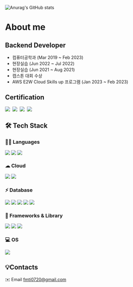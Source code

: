 ![Anurag's GitHub stats](https://github-readme-stats.vercel.app/api?username=huiji072&show_icons=true&theme=dark)

  
# About me
## Backend Developer
  - 컴퓨터공학과  (Mar 2019 ~ Feb 2023) <br>
  - 현장실습 (Jun 2022 ~ Jul 2022) <br>
  - 현장실습 (Jun 2021 ~ Aug 2021) <br>
  - 캡스톤 대회 수상 <br>
  - AWS E2W Cloud Skills up 프로그램 (Jan 2023 ~ Feb 2023) <br>

## Certification
<img src = "https://images.credly.com/size/100x100/images/73e4a58b-a8ef-41a3-a7db-9183dd269882/image.png">&nbsp;
<img src = "https://images.credly.com/size/100x100/images/2f7b0627-48a0-4894-8d46-3245bdfe0463/image.png">&nbsp;
<img src = "https://images.credly.com/size/100x100/images/00634f82-b07f-4bbd-a6bb-53de397fc3a6/image.png">&nbsp;
<img src = "https://images.credly.com/size/100x100/images/0e284c3f-5164-4b21-8660-0d84737941bc/image.png">
  
## 🛠️ Tech Stack
<div align="left">
  
### 👩‍💻 Languages
<img src="https://img.shields.io/badge/Java-007396?style=for-the-badge&logo=OpenJDK&logoColor=white"/>
<img src="https://img.shields.io/badge/Python-FFD43B?style=for-the-badge&logo=python&logoColor=blue" />
<img src="https://img.shields.io/badge/React-20232A?style=for-the-badge&logo=react&logoColor=61DAFB" />

### ☁ Cloud 
<img src="https://img.shields.io/badge/Docker-2CA5E0?style=for-the-badge&logo=docker&logoColor=white" />
<img src="https://img.shields.io/badge/kubernetes-326ce5.svg?&style=for-the-badge&logo=kubernetes&logoColor=white" />

### ⚡ Database
<img src="https://img.shields.io/badge/Elastic_Search-005571?style=for-the-badge&logo=elasticsearch&logoColor=white" />
<img src="https://img.shields.io/badge/MongoDB-4EA94B?style=for-the-badge&logo=mongodb&logoColor=white" />
<img src="https://img.shields.io/badge/MySQL-005C84?style=for-the-badge&logo=mysql&logoColor=white" />
<img src="https://img.shields.io/badge/rabbitmq-%23FF6600.svg?&style=for-the-badge&logo=rabbitmq&logoColor=white" />
<img src="https://img.shields.io/badge/redis-%23DD0031.svg?&style=for-the-badge&logo=redis&logoColor=white" />

### 🚀 Frameworks & Library 
<img src="https://img.shields.io/badge/fastapi-109989?style=for-the-badge&logo=FASTAPI&logoColor=white" />
<img src="https://img.shields.io/badge/gradle-02303A?style=for-the-badge&logo=gradle&logoColor=white" />
<img src="https://img.shields.io/badge/Spring_Boot-F2F4F9?style=for-the-badge&logo=spring-boot" />

### 💻 OS 
<img src="https://img.shields.io/badge/Ubuntu-E95420?style=for-the-badge&logo=ubuntu&logoColor=white" />



## 💡Contacts
✉️ Email <a href="mailto:khm970514@gmail.com">fmti0720@gmail.com</a>
  

</div>

  


